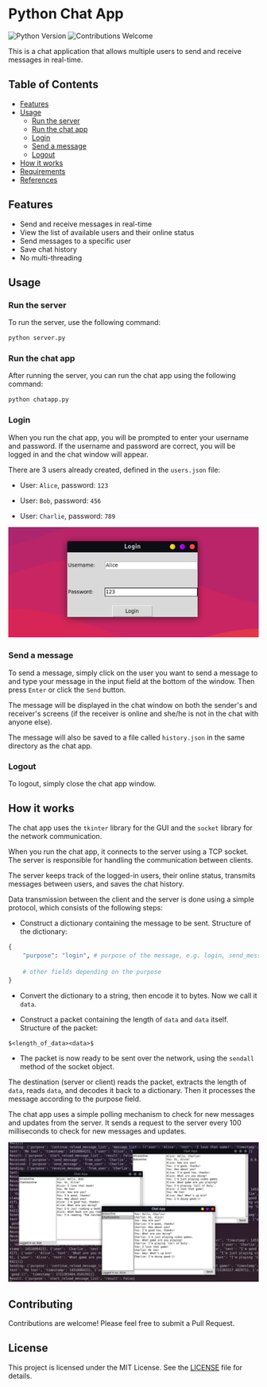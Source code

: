# Python Chat App

![Python Version](https://img.shields.io/badge/python-3.10-blue.svg)
![Contributions Welcome](https://img.shields.io/badge/contributions-welcome-green.svg)

This is a chat application that allows multiple users to send and receive messages in real-time.

## Table of Contents
- [Features](#features)
- [Usage](#usage)
  - [Run the server](#run-the-server)
  - [Run the chat app](#run-the-chat-app)
  - [Login](#login)
  - [Send a message](#send-a-message)
  - [Logout](#logout)
- [How it works](#how-it-works)
- [Requirements](#requirements)
- [References](#references)

## Features

- Send and receive messages in real-time
- View the list of available users and their online status
- Send messages to a specific user
- Save chat history
- No multi-threading

## Usage

### Run the server

To run the server, use the following command:

```bash
python server.py
```

### Run the chat app

After running the server, you can run the chat app using the following command:

```bash
python chatapp.py
```

### Login

When you run the chat app, you will be prompted to enter your username and password. If the username and password are correct, you will be logged in and the chat window will appear.

There are 3 users already created, defined in the `users.json` file:

- User: `Alice`, password: `123`

- User: `Bob`, password: `456`

- User: `Charlie`, password: `789`

![alt text](imgs/image-1.png)

### Send a message

To send a message, simply click on the user you want to send a message to and type your message in the input field at the bottom of the window. Then press `Enter` or click the `Send` button.

The message will be displayed in the chat window on both the sender's and receiver's screens (if the receiver is online and she/he is not in the chat with anyone else).

The message will also be saved to a file called `history.json` in the same directory as the chat app.

### Logout

To logout, simply close the chat app window.

## How it works

The chat app uses the `tkinter` library for the GUI and the `socket` library for the network communication.

When you run the chat app, it connects to the server using a TCP socket. The server is responsible for handling the communication between clients.

The server keeps track of the logged-in users, their online status, transmits messages between users, and saves the chat history.

Data transmission between the client and the server is done using a simple protocol, which consists of the following steps:

- Construct a dictionary containing the message to be sent. Structure of the dictionary:

```python
{
    "purpose": "login", # purpose of the message, e.g. login, send_message, exit, etc.

    # other fields depending on the purpose
}
```

- Convert the dictionary to a string, then encode it to bytes. Now we call it `data`.

- Construct a packet containing the length of `data` and `data` itself. Structure of the packet:

```plaintext
$<length_of_data><data>$
```

- The packet is now ready to be sent over the network, using the `sendall` method of the socket object.

The destination (server or client) reads the packet, extracts the length of `data`, reads `data`, and decodes it back to a dictionary. Then it processes the message according to the purpose field.

The chat app uses a simple polling mechanism to check for new messages and updates from the server. It sends a request to the server every 100 milliseconds to check for new messages and updates.

![alt text](imgs/image-2.png)

## Contributing

Contributions are welcome! Please feel free to submit a Pull Request.

## License

This project is licensed under the MIT License. See the [LICENSE](LICENSE) file for details.


